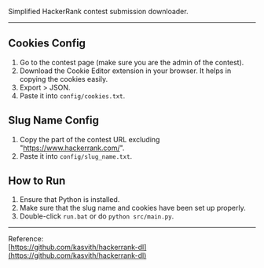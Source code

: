 Simplified HackerRank contest submission downloader.

---

## Cookies Config
1. Go to the contest page (make sure you are the admin of the contest).
2. Download the Cookie Editor extension in your browser. It helps in copying the cookies easily.
3. Export > JSON.
4. Paste it into `config/cookies.txt`.

## Slug Name Config
1. Copy the part of the contest URL excluding "https://www.hackerrank.com/".
2. Paste it into `config/slug_name.txt`.

## How to Run
1. Ensure that Python is installed.
2. Make sure that the slug name and cookies have been set up properly.
3. Double-click `run.bat` or do `python src/main.py`.

---

Reference:  
[https://github.com/kasvith/hackerrank-dl](https://github.com/kasvith/hackerrank-dl)